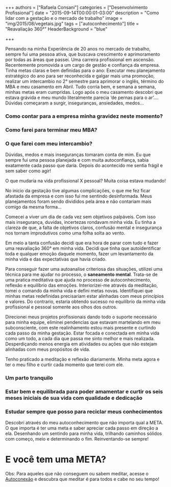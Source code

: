 +++
authors = ["Rafaela Consani"]
categories = ["Desenvolvimento Profissional"]
date = "2015-09-14T00:00:01-03:00"
description = "Como lidar com a gestação e o mercado de trabalho"
image = "img/2015/08/vegetais.jpg"
tags = ["autoconhecimento"]
title = "Reavaliação 360°"
  HeaderBackground = "blue"

+++


Pensando na minha Experiência de 20 anos no mercado de trabalho, sempre fui uma pessoa ativa, que buscava crescimento e aprimoramento por todas as áreas que passei. Uma carreira profissional em ascensão. Recentemente promovida a um cargo de gestão e confiança da empresa.
Tinha metas claras e bem definidas para o ano: Executar meu planejamento estratégico do ano para ser reconhecida e galgar mais uma promoção, realizar um intercambio no 2° semestre para aprimorar o inglês, término do MBA e meu casamento em Abril.
Tudo corria bem, e semana a semana, minhas metas eram cumpridas.
Logo após o meu casamento descobri que estava grávida e meu mundo literalmente parecia ‘de pernas para o ar’.... Dúvidas começaram a surgir, inseguranças, ansiedades, medos...

### Como contar para a empresa minha gravidez neste momento?
### Como farei para terminar meu MBA?
### O que farei com meu intercambio?

Dúvidas, medos e mais inseguranças tomaram conta de mim.
Eu que sempre fui uma pessoa planejada e com muita autoconfiança, sabia exatamente cada passo que daria. Depois do acontecido me sentia frágil e sem saber como agir!

O que mudaria na vida profissional X pessoal? Muita coisa estava mudando!

No inicio da gestação tive algumas complicações, o que me fez ficar afastada da empresa e com isso fui me sentindo desinformada. Meus planejamentos foram sendo divididos pela área e não contariam mais comigo da mesma forma...

Comecei a viver um dia de cada vez sem objetivos palpáveis. Com isso mais insegurança, duvidas, incertezas rondavam minha vida. Eu tinha a clareza de que, a falta de objetivos claros, confusão mental e insegurança nos tornam improdutivos como uma folha solta ao vento.

Em meio a tanta confusão decidi que era hora de parar com tudo e fazer uma reavaliação 360° em minha vida. Decidi que tinha que autoidentificar toda e qualquer emoção daquele momento, fazer um levantamento da minha vida e das expectativas que havia criado.

Para conseguir fazer uma autoanalise criteriosa das situações, utilizei uma técnica para me ajudar no processo, o **saneamento mental**. Trata-se de uma pratica meditativa que ajuda no processo de autoconhecimento, reflexão e equilíbrio das emoções.
Interiorizei-me através da meditação, tomei o comando da minha vida e defini metas novas. Identifiquei que minhas metas redefinidas precisariam estar alinhadas com meus princípios e valores. Do contrario, estaria obtendo sucesso no equilíbrio da minha vida profissional e pessoal somente aos olhos dos outros.

Direcionei meus projetos profissionais dando todo o suporte necessário para minha equipe, eliminei pendencias que estavam martelando em meu subconsciente, com este realinhamento estou mais presente e curtindo cada passo da minha gestação.
Estar focada e conectada em minha vida como um todo, a cada dia que passa me sinto melhor e mais realizada. Desperdiçando menos energia em atividades ou ações que não estejam alinhadas com meus propósitos de vida.

Tenho praticado a meditação e reflexão diariamente. Minha meta agora e ter o meu filho e curtir cada momento que terei com ele.

### Um parto tranquilo
### Estar bem e equilibrada para poder amamentar e curtir os seis meses iniciais de sua vida com qualidade e dedicação
### Estudar sempre que posso para reciclar meus conhecimentos

Descobri através do meu autoconhecimento que não importa qual a META. O que importa é ter uma meta e saber apreciar cada passo em direção a ela. Desenhando um sentindo para minha vida, trilhando caminhos sólidos com começo, meio e determinando o fim. Reinventando-se sempre!

# E você tem uma META?

Obs: Para aqueles que não conseguem ou sabem meditar, acesse o [Autoconexão](autoconexao.org.br) e descubra que meditar é para todos e cabe no seu tempo!
